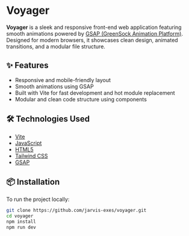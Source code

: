 # Voyager

**Voyager** is a sleek and responsive front-end web application featuring smooth animations powered by [GSAP (GreenSock Animation Platform)](https://greensock.com/gsap/). Designed for modern browsers, it showcases clean design, animated transitions, and a modular file structure.

## ✨ Features

- Responsive and mobile-friendly layout
- Smooth animations using GSAP
- Built with Vite for fast development and hot module replacement
- Modular and clean code structure using components

## 🛠️ Technologies Used

- [Vite](https://vitejs.dev/)
- [JavaScript](https://developer.mozilla.org/en-US/docs/Web/JavaScript)
- [HTML5](https://developer.mozilla.org/en-US/docs/Web/Guide/HTML/HTML5)
- [Tailwind CSS](https://tailwindcss.com/)
- [GSAP](https://greensock.com/gsap/)

## 📦 Installation

To run the project locally:

```bash
git clone https://github.com/jarvis-exes/voyager.git
cd voyager
npm install
npm run dev
